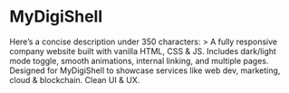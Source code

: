 # MyDigiShell
Here’s a concise description under 350 characters:  > A fully responsive company website built with vanilla HTML, CSS &amp; JS. Includes dark/light mode toggle, smooth animations, internal linking, and multiple pages. Designed for MyDigiShell to showcase services like web dev, marketing, cloud &amp; blockchain. Clean UI &amp; UX.
